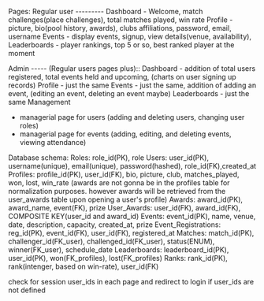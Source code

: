 Pages:
Regular user ---------
Dashboard - Welcome, match challenges(place challenges), total matches played, win rate
Profile - picture, bio(pool history, awards), clubs affiliations, password, email, username
Events - display events, signup, view details(venue, availability), 
Leaderboards - player rankings, top 5 or so, best ranked player at the moment

Admin ----- (Regular users pages plus)::
Dashboard - addition of total users registered, total events held and upcoming, (charts on user signing up records)
Profile - just the same
Events - just the same, addition of adding an event, (editing an event, deleting an event maybe)
Leaderboards - just the same
Management 
- managerial page for users (adding and deleting users, changing user roles)
- managerial page for events (adding, editing, and deleting events, viewing attendance)


Database schema:
Roles:
role_id(PK), role
Users:
user_id(PK), username(unique), email(unique), password(hashed), role_id(FK),created_at
Profiles:
profile_id(PK), user_id(FK), bio, picture, club, matches_played, won, lost, win_rate (awards are not gonna be in the profiles table for normalization purposes. however awards will be retrieved from the user_awards table upon opening a user's profile)
Awards:
award_id(PK), award_name, event(FK), prize
User_Awards:
user_id(FK), award_id(FK), COMPOSITE KEY(user_id and award_id)
Events:
event_id(PK), name, venue, date, description, capacity, created_at, prize
Event_Registrations:
reg_id(PK), event_id(FK), user_id(FK), registered_at
Matches:
match_id(PK), challenger_id(FK_user), challenged_id(FK_user), status(ENUM), winner(FK_user), schedule_date
Leaderboards:
leaderboard_id(PK), user_id(PK), won(FK_profiles), lost(FK_profiles)
Ranks:
rank_id(PK), rank(intenger, based on win-rate), user_id(FK)


check for session user_ids in each page and redirect to login if user_ids are not defined
